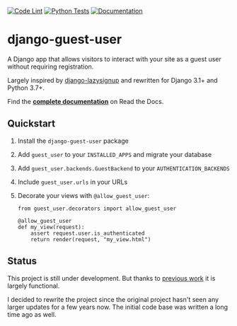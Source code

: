 [![Code Lint](https://github.com/julianwachholz/django-guest-user/actions/workflows/lint.yml/badge.svg)](https://github.com/julianwachholz/django-guest-user/actions/workflows/lint.yml)
[![Python Tests](https://github.com/julianwachholz/django-guest-user/actions/workflows/test.yml/badge.svg)](https://github.com/julianwachholz/django-guest-user/actions/workflows/test.yml)
[![Documentation](https://readthedocs.org/projects/django-guest-user/badge/?style=flat)](https://django-guest-user.readthedocs.io)

# django-guest-user

A Django app that allows visitors to interact with your site as a guest user
without requiring registration.

Largely inspired by [django-lazysignup](https://github.com/danfairs/django-lazysignup) and rewritten for Django 3.1+ and Python 3.7+.

Find the [**complete documentation**](https://django-guest-user.readthedocs.io/)
on Read the Docs.

## Quickstart

1. Install the `django-guest-user` package
2. Add `guest_user` to your `INSTALLED_APPS` and migrate your database
3. Add `guest_user.backends.GuestBackend` to your `AUTHENTICATION_BACKENDS`
4. Include `guest_user.urls` in your URLs
5. Decorate your views with `@allow_guest_user`:

   ```
   from guest_user.decorators import allow_guest_user

   @allow_guest_user
   def my_view(request):
       assert request.user.is_authenticated
       return render(request, "my_view.html")
   ```

## Status

This project is still under development. But thanks to [previous work](https://github.com/danfairs/django-lazysignup) it is largely functional.

I decided to rewrite the project since the original project hasn't seen any
larger updates for a few years now. The initial code base was written a long
time ago as well.
